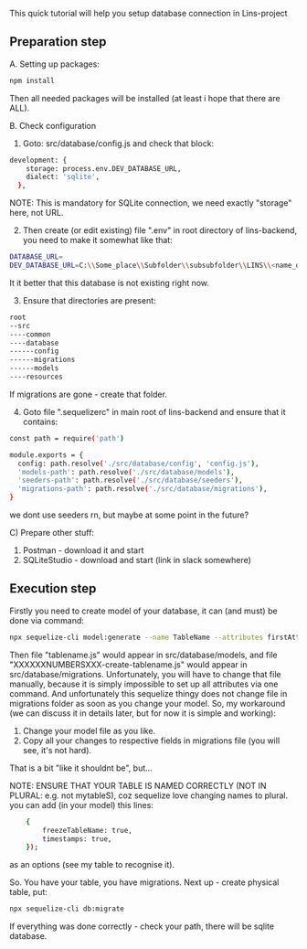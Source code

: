 This quick tutorial will help you setup database connection in Lins-project

## Preparation step

A. Setting up packages:

```sh
npm install
```

Then all needed packages will be installed (at least i hope that there are ALL).

B. Check configuration

1) Goto: src/database/config.js and check that block:
```sh
development: {
    storage: process.env.DEV_DATABASE_URL,
    dialect: 'sqlite',
  },
```
NOTE: This is mandatory for SQLite connection, we need exactly "storage" here, not URL.

2) Then create (or edit existing) file ".env" in root directory of lins-backend, you need to make it somewhat like that:

```sh
DATABASE_URL=
DEV_DATABASE_URL=C:\\Some_place\\Subfolder\\subsubfolder\\LINS\\<name_of_database>.sqlite
```

It it better that this database is not existing right now.

3) Ensure that directories are present:

```sh
root
--src
----common
----database
------config
------migrations
------models
----resources
```
If migrations are gone - create that folder.

4) Goto file ".sequelizerc" in main root of lins-backend and ensure that it contains:

```sh
const path = require('path')

module.exports = {
  config: path.resolve('./src/database/config', 'config.js'),
  'models-path': path.resolve('./src/database/models'),
  'seeders-path': path.resolve('./src/database/seeders'),
  'migrations-path': path.resolve('./src/database/migrations'),
}
```

we dont use seeders rn, but maybe at some point in the future?

C) Prepare other stuff:

1) Postman - download it and start
2) SQLiteStudio - download and start (link in slack somewhere)

## Execution step

Firstly you need to create model of your database, it can (and must) be done via command:

```sh
npx sequelize-cli model:generate --name TableName --attributes firstAttr:string,lastAttr:string
```
Then file "tablename.js" would appear in src/database/models, and file "XXXXXXNUMBERSXXX-create-tablename.js"
 would appear in src/database/migrations. Unfortunately, you will have to change that file manually, because it is simply
impossible to set up all attributes via one command. And unfortunately this sequelize thingy does not change file in migrations
folder as soon as you change your model. So, my workaround (we can discuss it in details later, but for now it is simple and
working):

1. Change your model file as you like.
2. Copy all your changes to respective fields in migrations file (you will see, it's not hard).

That is a bit "like it shouldnt be", but...

NOTE: ENSURE THAT YOUR TABLE IS NAMED CORRECTLY (NOT IN PLURAL: e.g. not mytableS), coz 
sequelize love changing names to plural. you can add (in your model) this lines:
```sh
    {
        freezeTableName: true,
        timestamps: true,
    });
```
as an options (see my table to recognise it).


So. You have your table, you have migrations. Next up - create physical table, put:

```sh
npx sequelize-cli db:migrate
``` 

If everything was done correctly - check your path, there will be sqlite database.